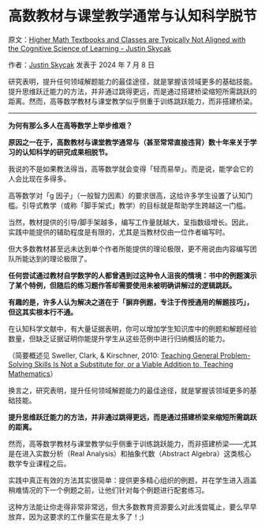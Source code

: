 # 高数教材与课堂教学通常与认知科学脱节

原文：[Higher Math Textbooks and Classes are Typically Not Aligned with the Cognitive Science of Learning - Justin Skycak](https://www.justinmath.com/higher-math-textbooks-and-classes-are-typically-not-aligned-with-the-cognitive-science-of-learning/)

作者：[Justin Skycak](https://x.com/justinskycak) 发表于 2024 年 7 月 8 日

研究表明，提升任何领域解题能力的最佳途径，就是掌握该领域更多的基础技能。提升思维跃迁能力的方法，并非通过跳得更远，而是通过搭建桥梁缩短所需跳跃的距离。然而，高等数学教材与课堂教学似乎侧重于训练跳跃能力，而非搭建桥梁。

------

**为何有那么多人在高等数学上举步维艰？**

**原因之一在于，高数教材与课堂教学通常与（甚至常常直接违背）数十年来关于学习的认知科学的研究成果相脱节。**

我说的不是如果教法得当，高等数学就会变得「轻而易举」。而是说，能学会它的人会比现在多得多。

高等数学对「g 因子」（一般智力因素）的要求很高，这给许多学生设置了认知门槛。引导式教学（或称「脚手架式」教学）的目标就是帮助学生跨越这一门槛。

当然，教材提供的引导/脚手架越多，编写工作量就越大，呈指数级增长。因此，实践中能提供的辅助程度是有限的，尤其是当教材仅由一位作者编写时。

但大多数教材甚至远未达到单个作者所能提供的理论极限，更不用说由内容编写团队所能达到的理论极限了。

**任何尝试通过教材自学数学的人都曾遇到过这种令人沮丧的情境：书中的例题演示了某个特例，但随后的练习题作答却需要使用未被明确讲解过的逻辑跳跃。**

**有趣的是，许多人认为解决之道在于「摒弃例题，专注于传授通用的解题技巧」，但这其实根本行不通。**

在认知科学文献中，有大量证据表明，你可以增加学生知识库中的例题和解题经验数量，但缺乏证据证明你能提升学生从这些范例中进行归纳概括的能力。

（简要概述见 Sweller, Clark, & Kirschner, 2010: [Teaching General Problem-Solving Skills Is Not a Substitute for, or a Viable Addition to, Teaching Mathematics](https://www.ams.org/notices/201010/rtx101001303p.pdf)）

换言之，研究表明，提升任何领域解题能力的最佳途径，就是掌握该领域更多的基础技能。

**提升思维跃迁能力的方法，并非通过跳得更远，而是通过搭建桥梁来缩短所需跳跃的距离。**

然而，高等数学教材与课堂教学似乎侧重于训练跳跃能力，而非搭建桥梁——尤其是在进入实数分析（Real Analysis）和抽象代数（Abstract Algebra）这类核心数学专业课程之后。

实践中真正有效的方法其实很简单：提供更多精心组织的例题，并在学生进入涵盖稍难情况的下一个例题之前，让他们针对每个例题进行配套练习。

这种方法能让你走得非常非常远，但大多数教育资源要么对此浅尝辄止，要么早早放弃，因为这要求的工作量实在是太多了！;)